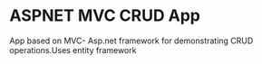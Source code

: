# ASPNET MVC CRUD App 
 App based on MVC- Asp.net framework for demonstrating CRUD operations.Uses entity framework
